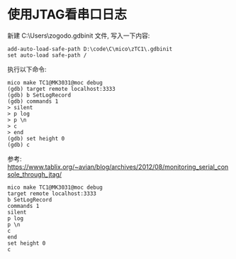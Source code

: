 # 使用JTAG看串口日志

新建  C:\Users\zogodo\.gdbinit 文件, 写入一下内容:

```shell
add-auto-load-safe-path D:\code\C\mico\zTC1\.gdbinit
set auto-load safe-path /
```

执行以下命令:

```shell
mico make TC1@MK3031@moc debug
(gdb) target remote localhost:3333
(gdb) b SetLogRecord
(gdb) commands 1
> silent
> p log
> p \n
> c
> end
(gdb) set height 0
(gdb) c

```

参考: <https://www.tablix.org/~avian/blog/archives/2012/08/monitoring_serial_console_through_jtag/>



```shell
mico make TC1@MK3031@moc debug
target remote localhost:3333
b SetLogRecord
commands 1
silent
p log
p \n
c
end
set height 0
c

```



